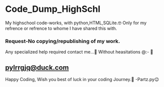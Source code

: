 # Code_Dump_HighSchl 
My highschool code-works, with python,HTML,SQLite.🤓
Only for my refrence or refrence to whome I have shared this with.
### Request-No copying/republishing of my work.
Any specialized help required contact me...📧
Without heasitations @:- 🤗
## pylrrgjq@duck.com
Happy Coding, Wish you best of luck in your coding Journey.💖
-Partz.py😉 
